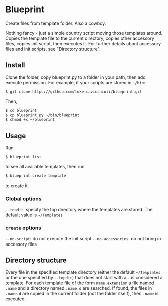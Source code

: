 # Blueprint
Create files from template folder. Also a cowboy.

Nothing fancy - just a simple country script moving those templates around.
Copies the template file to the current directory, copies other accessory files,
copies init script, then executes it. For further details about accessory files
and init scripts, see "Directory structure".

## Install
Clone the folder, copy blueprint.py to a folder in your path,
then add execute permission.
For example, if your scripts are stored in `~/bin`:
```bash
$ git clone https://github.com/luke-cavicchioli/blueprint.git
```

Then,

```bash
$ cd blueprint
$ cp blueprint.py ~/bin/blueprint
$ chmod +x ~/blueprint
```
## Usage
Run
```bash
$ blueprint list
```
to see all available templates, then run
```bash
$ blueprint create template
```
to create it.

### Global options
`--topdir`: specify the top directory where the templates are stored. The
default value is `~/Templates`

### `create` options
`--no-script`: do not execute the init script
`--no-accessories`: do not bring in accessory files

## Directory structure
Every file in the specified template directory (either the default
`~/Templates` or the one specified by `--topdir`) that does not start with a
`.` is considered a template.
For each template file of the form `name.extension` a file named `.name` and
a directory named `.name.d` are searched. If found, the files in `.name.d`
are copied in the current folder (not the folder itself), then `.name` is
executed.
